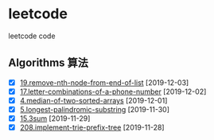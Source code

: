 # leetcode

leetcode code

## Algorithms 算法

- [X] [19.remove-nth-node-from-end-of-list](algorithms/19) [2019-12-03]
- [X] [17.letter-combinations-of-a-phone-number](algorithms/17) [2019-12-02]
- [X] [4.median-of-two-sorted-arrays](algorithms/4) [2019-12-01]
- [X] [5.longest-palindromic-substring](algorithms/5) [2019-11-30]
- [X] [15.3sum](algorithms/15) [2019-11-29]
- [X] [208.implement-trie-prefix-tree](algorithms/208) [2019-11-28]
